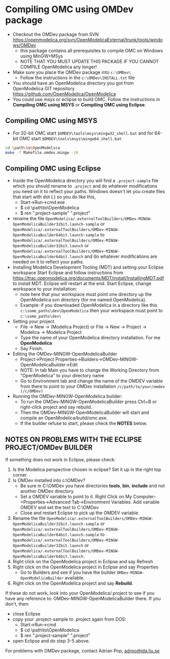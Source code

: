 # Compiling OMC using OMDev package

- Checkout the OMDev package from SVN https://openmodelica.org/svn/OpenModelicaExternal/trunk/tools/windows/OMDev
  - this package contains all prerequisites to compile OMC on Windows using MinGW+MSys
  - NOTE THAT YOU MUST UPDATE THIS PACKAGE IF YOU CANNOT COMPILE OpenModelica any longer!
- Make sure you place the OMDev package into `c:\OMDev\`
  - Follow the instructions in the `c:\OMDev\INSTALL.txt` file
- You should have an OpenModelica directory you got from OpenModelica GIT repository https://github.com/OpenModelica/OpenModelica
- You could use msys or eclipse to build OMC. Follow the instructions in **Compiling OMC using MSYS** or **Compiling OMC using Eclipse**.

## Compiling OMC using MSYS

- For 32-bit OMC start `$OMDEV\tools\msys\mingw32_shell.bat` and for 64-bit OMC start `$OMDEV\tools\msys\mingw64_shell.bat`
```bash
cd \path\to\OpenModelica
make -f Makefile.omdev.mingw -j8
```

## Compiling OMC using Eclipse

- Inside the OpenModelica directory you will find a `.project-sample` file
  which you should rename to `.project` and do whatever modifications
  you need on it to reflect your paths. Windows doesn't let you create files
  that start with dot (.) so you do like this,
  - Start->Run->cmd.exe
  - $ cd \path\to\OpenModelica
  - $ ren ".project-sample" ".project"
- rename the file `OpenModelica/.externalToolBuilders/OMDev-MINGW-OpenModelicaBuilder32bit.launch-sample` or `OpenModelica/.externalToolBuilders/OMDev-MINGW-OpenModelicaBuilder64bit.launch-sample`
  to `OpenModelica/.externalToolBuilders/OMDev-MINGW-OpenModelicaBuilder32bit.launch` or `OpenModelica/.externalToolBuilders/OMDev-MINGW-OpenModelicaBuilder64bit.launch` and do whatever
  modifications are needed on it to reflect your paths.
- Installing Modelica Development Tooling (MDT) and setting your Eclipse workspace
  Start Eclipse and follow instructions from https://trac.openmodelica.org/documents/MDT/install/InstallingMDT.pdf
  to install MDT. Eclipse will restart at the end. Start Eclipse, change workspace to your installation:
  - note here that your workspace must point one directory up the OpenModelica svn directory (for me named OpenModelica).
  - Example: if you downloaded OpenModelica in a directory like this `c:\some_paths\dev\OpenModelica` then your workspace must point to `c:\some_paths\dev\`
- Setting your project.
    - File -> New -> (Modelica Project) or File -> New -> Project -> Modelica -> Modelica Project
    - Type the name of your OpenModelica directory installation. For me **OpenModelica**
    - Say Finish.
- Editing the OMDev-MINGW-OpenModelicaBuilder
    - Project->Project Properties->Builders->OMDev-MINGW-OpenModelicaBuilder->Edit
    - NOTE: In tab Main you have to change the Working Directory from "OpenModelica" to your directory name
    - Go to Environment tab and change the name of the OMDEV variable from there to point to your OMDev installation `/c/path/to/your/omdev (/c/OMDev)`
- Running the OMDev-MINGW-OpenModelica builder:
    - To run the OMDev-MINGW-OpenModelicaBuilder press Ctrl+B or right-click project and say rebuild.
    - Then the OMDev-MINGW-OpenModelicaBuilder will start and compile an OpenModelica/build/omc.exe.
    - If the builder refuse to start, please check the **NOTES** below.

## NOTES ON PROBLEMS WITH THE ECLIPSE PROJECT/OMDev BUILDER

If something does not work in Eclipse, please check:

1. Is the Modelica perspective chosen in eclipse? Set it up in the right top corner.
2. Is OMDev installed into c:\OMDev?
   - Be sure in C:\OMDev you have directories **tools**, **bin**, **include** and not another OMDev directory.
   - Set a OMDEV variable to point to it. Right Click on My Computer->Properties->Advanced Tab->Environment Variables. Add variable OMDEV and set the text to C:\OMDev
   - Close and restart Eclipse to pick up the OMDEV variable.
3. Rename the file `OpenModelica/.externalToolBuilders/OMDev-MINGW-OpenModelicaBuilder32bit.launch-sample` or `OpenModelica/.externalToolBuilders/OMDev-MINGW-OpenModelicaBuilder64bit.launch-sample`
   to `OpenModelica/.externalToolBuilders/OMDev-MINGW-OpenModelicaBuilder32bit.launch` or `OpenModelica/.externalToolBuilders/OMDev-MINGW-OpenModelicaBuilder64bit.launch`.
4. Right click on the OpenModelica project in Eclipse and say Refresh
5. Right click on the OpenModelica project in Eclipse and say Properties
   - Go to Builders and see if you have the builder `OMDev-MINGW-OpenModelicaBuilder` available.
6. Right click on the OpenModelica project and say **Rebuild**.

If these do not work, look into your OpenModelica/.project
to see if you have any reference to: OMDev-MINGW-OpenModelicaBuilder there. If you don't, then:
- close Eclipse
- copy your .project-sample to .project again from DOS:
  - Start->Run->cmd
  - $ cd \path\to\OpenModelica
  - $ ren ".project-sample" ".project"
- open Eclipse and do step 3-5 above.

For problems with OMDev package, contact Adrian Pop, adrpo@ida.liu.se
